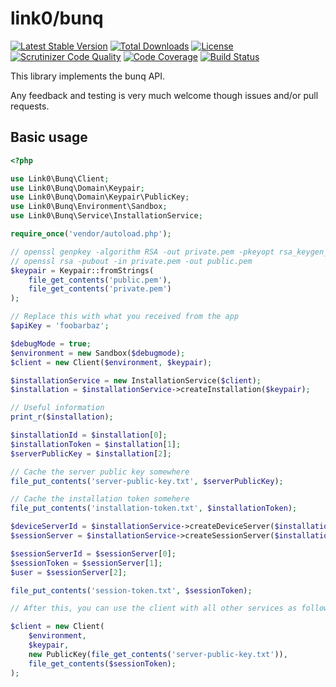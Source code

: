 link0/bunq
==========
[![Latest Stable Version](https://poser.pugx.org/link0/bunq/v/stable.svg)](https://packagist.org/packages/link0/bunq)
[![Total Downloads](https://poser.pugx.org/link0/bunq/downloads.svg)](https://packagist.org/packages/link0/bunq)
[![License](https://poser.pugx.org/link0/bunq/license.svg)](https://packagist.org/packages/link0/bunq)
[![Scrutinizer Code Quality](https://scrutinizer-ci.com/g/link0/bunq/badges/quality-score.png?b=master)](https://scrutinizer-ci.com/g/link0/bunq/?branch=master)
[![Code Coverage](https://scrutinizer-ci.com/g/link0/bunq/badges/coverage.png?b=master)](https://scrutinizer-ci.com/g/link0/bunq/?branch=master)
[![Build Status](https://scrutinizer-ci.com/g/link0/bunq/badges/build.png?b=master)](https://scrutinizer-ci.com/g/link0/bunq/build-status/master)

This library implements the bunq API.

Any feedback and testing is very much welcome though issues and/or pull requests.

## Basic usage

```php
<?php

use Link0\Bunq\Client;
use Link0\Bunq\Domain\Keypair;
use Link0\Bunq\Domain\Keypair\PublicKey;
use Link0\Bunq\Environment\Sandbox;
use Link0\Bunq\Service\InstallationService;

require_once('vendor/autoload.php');

// openssl genpkey -algorithm RSA -out private.pem -pkeyopt rsa_keygen_bits:2048
// openssl rsa -pubout -in private.pem -out public.pem
$keypair = Keypair::fromStrings(
    file_get_contents('public.pem'),
    file_get_contents('private.pem')
);

// Replace this with what you received from the app
$apiKey = 'foobarbaz';

$debugMode = true;
$environment = new Sandbox($debugmode);
$client = new Client($environment, $keypair);

$installationService = new InstallationService($client);
$installation = $installationService->createInstallation($keypair);

// Useful information
print_r($installation);

$installationId = $installation[0];
$installationToken = $installation[1];
$serverPublicKey = $installation[2];

// Cache the server public key somewhere
file_put_contents('server-public-key.txt', $serverPublicKey);

// Cache the installation token somehere
file_put_contents('installation-token.txt', $installationToken);

$deviceServerId = $installationService->createDeviceServer($installationToken, $apiKey, 'I pasted this from README.md');
$sessionServer = $installationService->createSessionServer($installationToken, $apiKey);

$sessionServerId = $sessionServer[0];
$sessionToken = $sessionServer[1];
$user = $sessionServer[2];

file_put_contents('session-token.txt', $sessionToken);

// After this, you can use the client with all other services as followed

$client = new Client(
    $environment,
    $keypair,
    new PublicKey(file_get_contents('server-public-key.txt')),
    file_get_contents($sessionToken);
);

```
